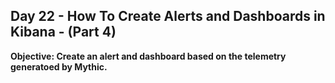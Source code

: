 ## Day 22 - How To Create Alerts and Dashboards in Kibana - (Part 4)
**Objective:  Create an alert and dashboard based on the telemetry generatoed by Mythic.**
